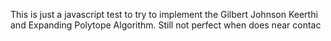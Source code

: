 This is just a javascript test to try to implement the Gilbert Johnson Keerthi and Expanding Polytope Algorithm.
Still not perfect when does near contac